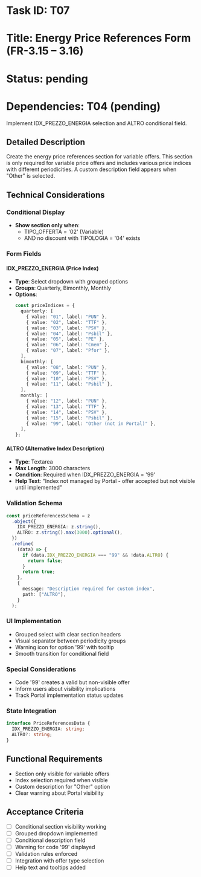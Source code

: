 # Task ID: T07

# Title: Energy Price References Form (FR-3.15 – 3.16)

# Status: pending

# Dependencies: T04 (pending)

Implement IDX_PREZZO_ENERGIA selection and ALTRO conditional field.

## Detailed Description

Create the energy price references section for variable offers. This section is only required for variable price offers and includes various price indices with different periodicities. A custom description field appears when "Other" is selected.

## Technical Considerations

### Conditional Display

- **Show section only when**:
  - TIPO_OFFERTA = '02' (Variable)
  - AND no discount with TIPOLOGIA = '04' exists

### Form Fields

#### IDX_PREZZO_ENERGIA (Price Index)

- **Type**: Select dropdown with grouped options
- **Groups**: Quarterly, Bimonthly, Monthly
- **Options**:
  ```typescript
  const priceIndices = {
    quarterly: [
      { value: "01", label: "PUN" },
      { value: "02", label: "TTF" },
      { value: "03", label: "PSV" },
      { value: "04", label: "Psbil" },
      { value: "05", label: "PE" },
      { value: "06", label: "Cmem" },
      { value: "07", label: "Pfor" },
    ],
    bimonthly: [
      { value: "08", label: "PUN" },
      { value: "09", label: "TTF" },
      { value: "10", label: "PSV" },
      { value: "11", label: "Psbil" },
    ],
    monthly: [
      { value: "12", label: "PUN" },
      { value: "13", label: "TTF" },
      { value: "14", label: "PSV" },
      { value: "15", label: "Psbil" },
      { value: "99", label: "Other (not in Portal)" },
    ],
  };
  ```

#### ALTRO (Alternative Index Description)

- **Type**: Textarea
- **Max Length**: 3000 characters
- **Condition**: Required when IDX_PREZZO_ENERGIA = '99'
- **Help Text**: "Index not managed by Portal - offer accepted but not visible until implemented"

### Validation Schema

```typescript
const priceReferencesSchema = z
  .object({
    IDX_PREZZO_ENERGIA: z.string(),
    ALTRO: z.string().max(3000).optional(),
  })
  .refine(
    (data) => {
      if (data.IDX_PREZZO_ENERGIA === "99" && !data.ALTRO) {
        return false;
      }
      return true;
    },
    {
      message: "Description required for custom index",
      path: ["ALTRO"],
    }
  );
```

### UI Implementation

- Grouped select with clear section headers
- Visual separator between periodicity groups
- Warning icon for option '99' with tooltip
- Smooth transition for conditional field

### Special Considerations

- Code '99' creates a valid but non-visible offer
- Inform users about visibility implications
- Track Portal implementation status updates

### State Integration

```typescript
interface PriceReferencesData {
  IDX_PREZZO_ENERGIA: string;
  ALTRO?: string;
}
```

## Functional Requirements

- Section only visible for variable offers
- Index selection required when visible
- Custom description for "Other" option
- Clear warning about Portal visibility

## Acceptance Criteria

- [ ] Conditional section visibility working
- [ ] Grouped dropdown implemented
- [ ] Conditional description field
- [ ] Warning for code '99' displayed
- [ ] Validation rules enforced
- [ ] Integration with offer type selection
- [ ] Help text and tooltips added

